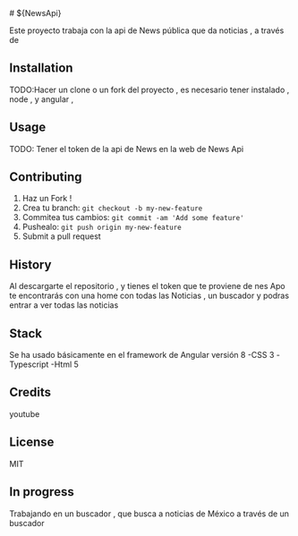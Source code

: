 
<snippet>
  <content>
# ${NewsApi}

Este proyecto trabaja con la api de News pública que da noticias , a través de 


## Installation
TODO:Hacer un clone o un fork del proyecto , es necesario tener instalado , node , y angular , 
## Usage
TODO: Tener el token de  la api de News en la web de News Api
## Contributing
1. Haz un Fork !
2. Crea tu branch: `git checkout -b my-new-feature`
3. Commitea tus cambios: `git commit -am 'Add some feature'`
4. Pushealo: `git push origin my-new-feature`
5. Submit a pull request 
## History
Al descargarte el repositorio , y tienes el token que te proviene de nes Apo te encontrarás con una home con todas las Noticias , un buscador y podras entrar a ver todas las noticias


## Stack
Se ha usado básicamente en el framework de Angular versión 8
-CSS 3
-Typescript 
-Html 5


## Credits
youtube 
## License
MIT

## In progress
Trabajando  en un buscador , que busca a noticias de México a través de un buscador

</snippet>
  </content>